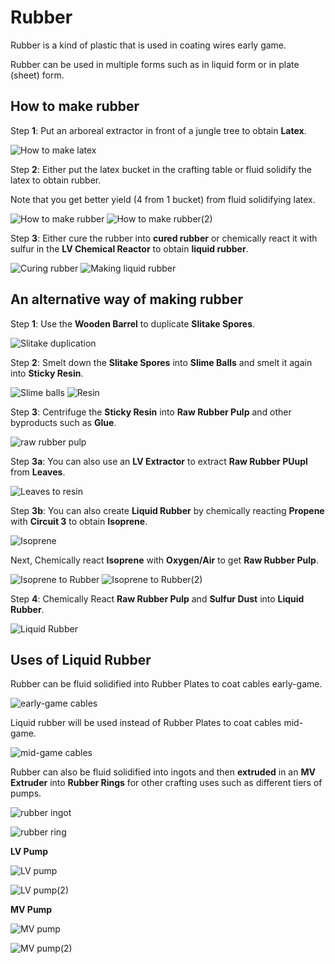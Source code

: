 # Rubber

Rubber is a kind of plastic that is used in coating wires early game.

Rubber can be used in multiple forms such as in liquid form or in plate (sheet) form.

## How to make rubber

Step **1**: Put an arboreal extractor in front of a jungle tree to obtain **Latex**.

![How to make latex](Rubber_img/obtaining_latex.png)

Step **2**: Either put the latex bucket in the crafting table or fluid solidify the latex to obtain rubber.

Note that you get better yield (4 from 1 bucket) from fluid solidifying latex.

![How to make rubber](Rubber_img/rubber_3.png)
![How to make rubber(2)](Rubber_img/fluid_solidifier_raw_rubber.png)

Step **3**: Either cure the rubber into **cured rubber** or chemically react it with sulfur in the **LV Chemical Reactor** to obtain **liquid rubber**.

![Curing rubber](Rubber_img/_create_kjs_8siwa1enrfybsexsgztxynx9.png)
![Making liquid rubber](Rubber_img/chemical_reactor_latex_rubber.png)

## An alternative way of making rubber

Step **1**: Use the **Wooden Barrel** to duplicate **Slitake Spores**.

![Slitake duplication](Rubber_img/large_barrel_slimeshroom_dupe.png)

Step **2**: Smelt down the **Slitake Spores** into **Slime Balls** and smelt it again into **Sticky Resin**.

![Slime balls](Rubber_img/kjs_slime_ball.png)
![Resin](Rubber_img/smelting_sticky_resin_from_slime.png)

Step **3**: Centrifuge the **Sticky Resin** into **Raw Rubber Pulp** and other byproducts such as **Glue**.

![raw rubber pulp](Rubber_img/centrifuge_sticky_resin_separation.png)

Step **3a**: You can also use an **LV Extractor** to extract **Raw Rubber PUupl** from **Leaves**.

![Leaves to resin](Rubber_img/extractor_raw_rubber_from_leaves.png)

Step **3b**: You can also create **Liquid Rubber** by chemically reacting **Propene** with **Circuit 3** to obtain **Isoprene**.

![Isoprene](Rubber_img/chemical_reactor_isoprene_from_methane.png)

Next, Chemically react **Isoprene** with **Oxygen/Air** to get **Raw Rubber Pulp**.

![Isoprene to Rubber](Rubber_img/chemical_reactor_raw_rubber_from_air.png)
![Isoprene to Rubber(2)](Rubber_img/chemical_reactor_raw_rubber_from_oxygen.png)

Step **4**: Chemically React **Raw Rubber Pulp** and **Sulfur Dust** into **Liquid Rubber**.

![Liquid Rubber](Rubber_img/chemical_reactor_rubber.png)

## Uses of Liquid Rubber

Rubber can be fluid solidified into Rubber Plates to coat cables early-game.

![early-game cables](Rubber_img/shapeless_tin_cable_1.png)

Liquid rubber will be used instead of Rubber Plates to coat cables mid-game.

![mid-game cables](Rubber_img/assembler_cover_silver_wire_gt_single_rubber.png)

Rubber can also be fluid solidified into ingots and then **extruded** in an **MV Extruder** into **Rubber Rings** for other crafting uses such as different tiers of pumps.

![rubber ingot](Rubber_img/fluid_solidifier_solidify_rubber_to_ingot.png)

![rubber ring](Rubber_img/extruder_extrude_rubber_ingot_to_ring.png)

**LV Pump**

![LV pump](Rubber_img/assembler_electric_pump_lv_rubber.png)

![LV pump(2)](Rubber_img/shaped_electric_pump_lv_rubber.png)

**MV Pump**

![MV pump](Rubber_img/assembler_electric_pump_mv_rubber.png)

![MV pump(2)](Rubber_img/shaped_electric_pump_mv_rubber.png)
